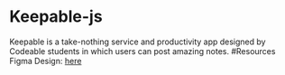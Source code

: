 # Keepable-js
Keepable is a take-nothing service and productivity app designed by Codeable students in which users can post amazing notes.
#Resources
Figma Design: [here](https://www.figma.com/file/k5rXgNdQ7UPcOdyY6S2JI7/Keepable?node-id=0%3A1&mode=dev)
